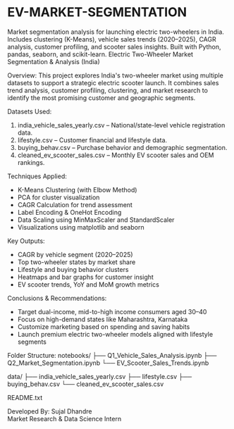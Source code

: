 # EV-MARKET-SEGMENTATION
Market segmentation analysis for launching electric two-wheelers in India. Includes clustering (K-Means), vehicle sales trends (2020–2025), CAGR analysis, customer profiling, and scooter sales insights. Built with Python, pandas, seaborn, and scikit-learn.
Electric Two-Wheeler Market Segmentation & Analysis (India)

Overview:
This project explores India's two-wheeler market using multiple datasets to support a strategic electric scooter launch. It combines sales trend analysis, customer profiling, clustering, and market research to identify the most promising customer and geographic segments.

Datasets Used:
1. india_vehicle_sales_yearly.csv – National/state-level vehicle registration data.
2. lifestyle.csv – Customer financial and lifestyle data.
3. buying_behav.csv – Purchase behavior and demographic segmentation.
4. cleaned_ev_scooter_sales.csv – Monthly EV scooter sales and OEM rankings.

Techniques Applied:
- K-Means Clustering (with Elbow Method)
- PCA for cluster visualization
- CAGR Calculation for trend assessment
- Label Encoding & OneHot Encoding
- Data Scaling using MinMaxScaler and StandardScaler
- Visualizations using matplotlib and seaborn

Key Outputs:
- CAGR by vehicle segment (2020–2025)
- Top two-wheeler states by market share
- Lifestyle and buying behavior clusters
- Heatmaps and bar graphs for customer insight
- EV scooter trends, YoY and MoM growth metrics

Conclusions & Recommendations:
- Target dual-income, mid-to-high income consumers aged 30–40
- Focus on high-demand states like Maharashtra, Karnataka
- Customize marketing based on spending and saving habits
- Launch premium electric two-wheeler models aligned with lifestyle segments

Folder Structure:
notebooks/
  ├── Q1_Vehicle_Sales_Analysis.ipynb
  ├── Q2_Market_Segmentation.ipynb
  └── EV_Scooter_Sales_Trends.ipynb

data/
  ├── india_vehicle_sales_yearly.csv
  ├── lifestyle.csv
  ├── buying_behav.csv
  └── cleaned_ev_scooter_sales.csv

README.txt

Developed By:
Sujal Dhandre  
Market Research & Data Science Intern
